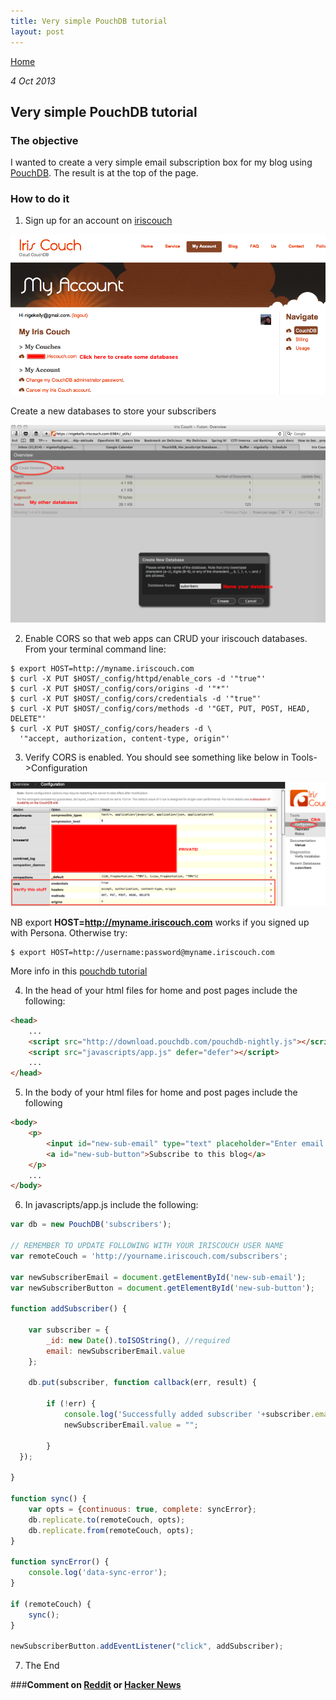 ```yaml
---
title: Very simple PouchDB tutorial
layout: post
---
```

                                                                                                
[Home](http://nigelkelly.github.io)

*4 Oct 2013*
## Very simple PouchDB tutorial

### The objective

I wanted to create a very simple email subscription box for my blog using [PouchDB](http://pouchdb.com/).
The result is at the top of the page.

### How to do it

1. Sign up for an account on [iriscouch](http://www.iriscouch.com/)

![alt text](images/sub-pouchdb/iriscouch.png "Iriscouch signup")

Create a new databases to store your subscribers

![alt text](images/sub-pouchdb/create-couch.png "Iriscouch create db")

2. Enable CORS so that web apps can CRUD your iriscouch databases. From your terminal command line:

```
$ export HOST=http://myname.iriscouch.com
$ curl -X PUT $HOST/_config/httpd/enable_cors -d '"true"'
$ curl -X PUT $HOST/_config/cors/origins -d '"*"'
$ curl -X PUT $HOST/_config/cors/credentials -d '"true"'
$ curl -X PUT $HOST/_config/cors/methods -d '"GET, PUT, POST, HEAD, DELETE"'
$ curl -X PUT $HOST/_config/cors/headers -d \
  '"accept, authorization, content-type, origin"'
```


3. Verify CORS is enabled. You should see something like below in Tools->Configuration

![alt text](images/sub-pouchdb/couch-config.png "Iriscouch config")

NB export **HOST=http://myname.iriscouch.com** works if you signed up with Persona. Otherwise try:

```
$ export HOST=http://username:password@myname.iriscouch.com
```

More info in this [pouchdb tutorial](http://pouchdb.com/getting-started.html)

4. In the head of your html files for home and post pages include the following:
	
```html
<head>
	...
	<script src="http://download.pouchdb.com/pouchdb-nightly.js"></script>
	<script src="javascripts/app.js" defer="defer"></script>
	...
</head>
```

5. In the body of your html files for home and post pages include the following
		
```html
<body>
	<p>
		<input id="new-sub-email" type="text" placeholder="Enter email here">
		<a id="new-sub-button">Subscribe to this blog</a>
	</p>
	...
</body>

```

6. In javascripts/app.js include the following:

```javascript
var db = new PouchDB('subscribers');

// REMEMBER TO UPDATE FOLLOWING WITH YOUR IRISCOUCH USER NAME
var remoteCouch = 'http://yourname.iriscouch.com/subscribers';

var newSubscriberEmail = document.getElementById('new-sub-email');
var newSubscriberButton = document.getElementById('new-sub-button');

function addSubscriber() {

	var subscriber = {
    	_id: new Date().toISOString(), //required
    	email: newSubscriberEmail.value	  	
	};
  	
	db.put(subscriber, function callback(err, result) {
    
		if (!err) {
      		console.log('Successfully added subscriber '+subscriber.email);
			newSubscriberEmail.value = "";
			
    	}
  });

}

function sync() {
	var opts = {continuous: true, complete: syncError};
	db.replicate.to(remoteCouch, opts);
	db.replicate.from(remoteCouch, opts);
}

function syncError() {
  	console.log('data-sync-error');
}	

if (remoteCouch) {
    sync();
}

newSubscriberButton.addEventListener("click", addSubscriber);


```

7. The End

###**Comment on [Reddit](http://www.reddit.com/r/javascript/) or [Hacker News](https://news.ycombinator.com/newest/)**
